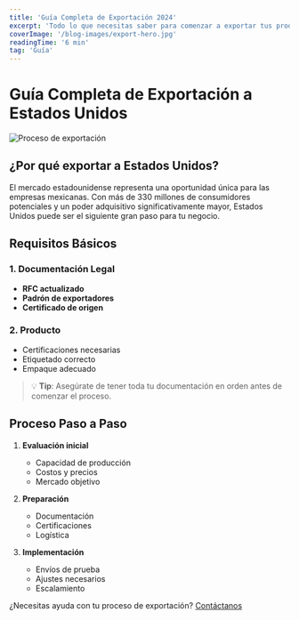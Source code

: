 ```yaml
---
title: 'Guía Completa de Exportación 2024'
excerpt: 'Todo lo que necesitas saber para comenzar a exportar tus productos a Estados Unidos'
coverImage: '/blog-images/export-hero.jpg'
readingTime: '6 min'
tag: 'Guía'
---
```


# Guía Completa de Exportación a Estados Unidos

![Proceso de exportación](/blog-images/export-diagram.jpg)

## ¿Por qué exportar a Estados Unidos?

El mercado estadounidense representa una oportunidad única para las empresas mexicanas. Con más de 330 millones de consumidores potenciales y un poder adquisitivo significativamente mayor, Estados Unidos puede ser el siguiente gran paso para tu negocio.

## Requisitos Básicos

### 1. Documentación Legal
* **RFC actualizado**
* **Padrón de exportadores**
* **Certificado de origen**

### 2. Producto
* Certificaciones necesarias
* Etiquetado correcto
* Empaque adecuado

> 💡 **Tip**: Asegúrate de tener toda tu documentación en orden antes de comenzar el proceso.

## Proceso Paso a Paso

1. **Evaluación inicial**
   * Capacidad de producción
   * Costos y precios
   * Mercado objetivo

2. **Preparación**
   * Documentación
   * Certificaciones
   * Logística

3. **Implementación**
   * Envíos de prueba
   * Ajustes necesarios
   * Escalamiento

¿Necesitas ayuda con tu proceso de exportación? [Contáctanos](/contacto) 